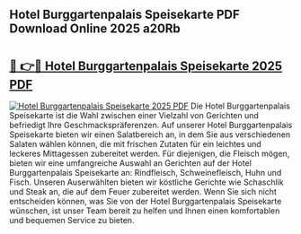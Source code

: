 ## Hotel Burggartenpalais Speisekarte PDF Download Online 2025 a20Rb

# <h2><a href="http://gc6tht.nevu.top/?p=Hotel+Burggartenpalais+Speisekarte">🔗 👉🔴 Hotel Burggartenpalais Speisekarte 2025 PDF</a></h2>

[![Hotel Burggartenpalais Speisekarte 2025 PDF](https://i.imgur.com/dBaPXMq.png)](http://gc6tht.nevu.top/?p=Hotel+Burggartenpalais+Speisekarte)
Die Hotel Burggartenpalais Speisekarte ist die Wahl zwischen einer Vielzahl von Gerichten und befriedigt Ihre Geschmackspräferenzen. Auf unserer Hotel Burggartenpalais Speisekarte bieten wir einen Salatbereich an, in dem Sie aus verschiedenen Salaten wählen können, die mit frischen Zutaten für ein leichtes und leckeres Mittagessen zubereitet werden. Für diejenigen, die Fleisch mögen, bieten wir eine umfangreiche Auswahl an Gerichten auf der Hotel Burggartenpalais Speisekarte an: Rindfleisch, Schweinefleisch, Huhn und Fisch. Unseren Auserwählten bieten wir köstliche Gerichte wie Schaschlik und Steak an, die auf dem Feuer zubereitet werden. Wenn Sie sich nicht entscheiden können, was Sie von der Hotel Burggartenpalais Speisekarte wünschen, ist unser Team bereit zu helfen und Ihnen einen komfortablen und bequemen Service zu bieten.
